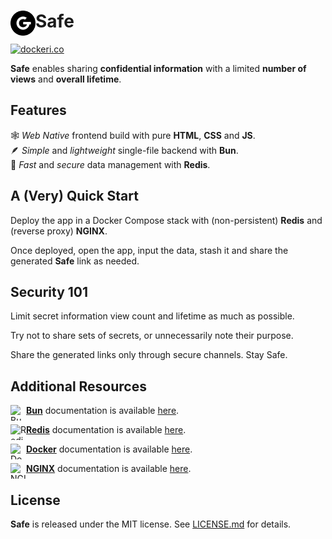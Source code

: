 # <img align="left" width="40" height="40" alt="GoodRequest, s.r.o." src="./favicon.png">Safe

[![dockeri.co](https://dockerico.blankenship.io/image/goodrequestcom/safe)](https://hub.docker.com/r/goodrequestcom/safe)

**Safe** enables sharing **confidential information** with a limited **number of views** and **overall lifetime**.

## Features

🕸️ _Web Native_ frontend build with pure **HTML**, **CSS** and **JS**. <br>
🪶 _Simple_ and _lightweight_ single-file backend with **Bun**. <br>
🔏 _Fast_ and _secure_ data management with **Redis**.

## A (Very) Quick Start

Deploy the app in a Docker Compose stack with (non-persistent) **Redis** and (reverse proxy) **NGINX**.

Once deployed, open the app, input the data, stash it and share the generated **Safe** link as needed.

## Security 101

Limit secret information view count and lifetime as much as possible.

Try not to share sets of secrets, or unnecessarily note their purpose.

Share the generated links only through secure channels. Stay Safe.

## Additional Resources

<img align="left" width="25" height="25" alt="Bun" src="https://seeklogo.com/images/B/bun-logo-A876328A1F-seeklogo.com.png">[**Bun**](https://bun.sh) documentation is available [here](https://bun.sh/docs).

<img align="left" width="25" height="25" alt="Redis" src="https://redis.io/images/favicons/favicon-32x32.png">[**Redis**](https://redis.io) documentation is available [here](https://redis.io/docs).

<img align="left" width="25" height="25" alt="Docker" src="https://www.docker.com/wp-content/uploads/2023/04/cropped-Docker-favicon-32x32.png">[**Docker**](https://www.docker.com) documentation is available [here](https://docs.docker.com).

<img align="left" width="25" height="25" alt="NGINX" src="https://www.nginx.com/wp-content/uploads/2019/10/favicon-48x48.ico">[**NGINX**](https://www.nginx.com) documentation is available [here](https://nginx.org/en/docs/).

## License

**Safe** is released under the MIT license. See [LICENSE.md](./LICENSE.md) for details.
